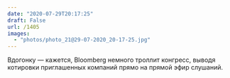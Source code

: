 ```yaml
---
date: "2020-07-29T20:17:25"
draft: False
url: /1405
images:
  - "photos/photo_21@29-07-2020_20-17-25.jpg"
---
```


Вдогонку — кажется, Bloomberg немного троллит конгресс, выводя котировки приглашенных компаний прямо на прямой эфир слушаний.
